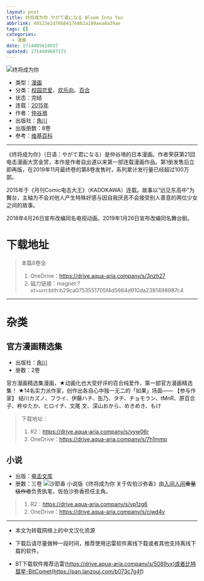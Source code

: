 ```yaml
---
layout: post
title: 终将成为你 やがて君になる Bloom Into You
abbrlink: 40523e2d70b84176862a109aea8a39ae
tags: []
categories:
  - 漫画
date: 1714405618037
updated: 1714409687173
---
```


![终将成为你](https://img.20000207.xyz/file/cc1e86886325706c738e6.jpg)

- 类型：[漫画](/index.php/category/漫画)
- 分类：[校园恋爱](/index.php/category/校园恋爱)、[欢乐向](/index.php/category/欢乐向)、[百合](/index.php/category/百合)
- 状态：完结
- 连载：[2015年](/index.php/category/2015年)
- 作者：[仲谷鳰](/index.php/category/仲谷鳰)
- 出版社：[角川](/index.php/category/角川)
- 出版册数：8卷
- 参考：[维基百科](https://zh.wikipedia.org/wiki/终将成为你)

***

《终将成为你》（日语：やがて君になる）是仲谷鳰的日本漫画。作者荣获第21回电击漫画大赏金赏，本作是作者自出道以来第一部连载漫画作品。第1册发售后立即再版，在2019年11月最终卷的第8卷发售时，系列累计发行量已经超过100万部。

2015年于《月刊Comic电击大王》（KADOKAWA）连载。故事以“远见东高中”为舞台，主轴为不会对他人产生特殊好感与因自我厌恶不会接受别人善意的两位少女之间的故事。

2018年4月26日宣布改编同名电视动画。2019年1月26日宣布改编同名舞台剧。

# 下载地址

> 本篇8卷全
>
> 1. OneDrive：<https://drive.aqua-aria.company/s/3nzh27>
> 2. 磁力链接：magnet:?xt=urn:btih:b29ca0753551705f4d5664d910da2391498987c4

***

# 杂类

## 官方漫画精选集

- 出版社：[角川](/index.php/category/角川)
- 册数：2卷

官方漫画精选集漫画，★动画化也大受好评的百合纯爱作，第一部官方漫画精选集！ ★14名实力派作家，创作出各自心中独一无二的「如果」场面—— 【参与作家】 结川カズノ、フライ、伊藤ハチ、缶乃、タチ、チョモラン、tMnR、原百合子、柊ゆたか、ヒロイチ、文尾 文、深山おから、めきめき、もけ

> 下载地址：
>
> 1. R2：<https://drive.aqua-aria.company/s/yyw06r>
> 2. OneDrive：<https://drive.aqua-aria.company/s/7h1mmp>

## 小说

- 出版：[电击文库](/index.php/category/电击文库)
- 册数：三卷
  ![沙耶香](https://img.20000207.xyz/file/ae5cf586c1cdb6baf2a1b.jpg)
  小说版《终将成为你 关于佐伯沙弥香》由[入间人间](/index.php/category/入间人间)~~重量级作者~~负责执笔，佐伯沙弥香担任主角。

> 1. R2：<https://drive.aqua-aria.company/s/vp1zg6>
> 2. OneDrive：<https://drive.aqua-aria.company/s/cjwd4y>

***

- 本文为转载网络上的中文汉化资源

- 下载后请尽量做种一段时间，推荐使用迅雷软件离线下载或者其他支持离线下载的软件。

- BT下载软件推荐迅雷(<https://drive.aqua-aria.company/s/5089yx)或者比特彗星-BitComet(https://pan.lanzouj.com/b073c7g4f>)
